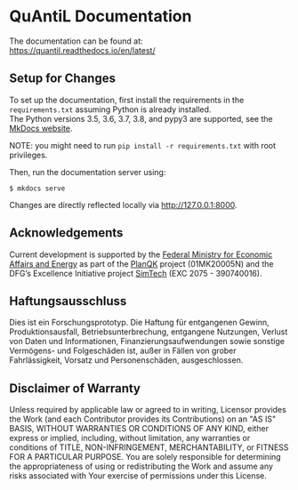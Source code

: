 # QuAntiL Documentation

The documentation can be found at: https://quantil.readthedocs.io/en/latest/

## Setup for Changes
To set up the documentation, first install the requirements in the ``requirements.txt`` assuming Python is already installed.  
The Python versions 3.5, 3.6, 3.7, 3.8, and pypy3 are supported, see the [MkDocs website](https://www.mkdocs.org/#installation).

NOTE: you might need to run `pip install -r requirements.txt` with root privileges.

Then, run the documentation server using:
```
$ mkdocs serve
``` 

Changes are directly reflected locally via <http://127.0.0.1:8000>.

## Acknowledgements

Current development is supported by the [Federal Ministry for Economic Affairs and Energy] as part of the [PlanQK]
project (01MK20005N) and the DFG’s Excellence Initiative project [SimTech] (EXC 2075 - 390740016).

## Haftungsausschluss

Dies ist ein Forschungsprototyp.
Die Haftung für entgangenen Gewinn, Produktionsausfall, Betriebsunterbrechung, entgangene Nutzungen, Verlust von Daten
und Informationen, Finanzierungsaufwendungen sowie sonstige Vermögens- und Folgeschäden ist, außer in Fällen von grober
Fahrlässigkeit, Vorsatz und Personenschäden, ausgeschlossen.

## Disclaimer of Warranty

Unless required by applicable law or agreed to in writing, Licensor provides the Work (and each Contributor provides its
Contributions) on an "AS IS" BASIS, WITHOUT WARRANTIES OR CONDITIONS OF ANY KIND, either express or implied, including,
without limitation, any warranties or conditions of TITLE, NON-INFRINGEMENT, MERCHANTABILITY, or FITNESS FOR A PARTICULAR PURPOSE.
You are solely responsible for determining the appropriateness of using or redistributing the Work and assume any risks
associated with Your exercise of permissions under this License.

[Federal Ministry for Economic Affairs and Energy]: http://www.bmwi.de/EN
[PlanQK]: https://planqk.de
[SimTech]: https://www.simtech.uni-stuttgart.de/
